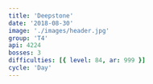 ```yaml
---
title: 'Deepstone'
date: '2018-08-30'
image: './images/header.jpg'
group: 'T4'
api: 4224
bosses: 3
difficulties: [{ level: 84, ar: 999 }]
cycle: 'Day'
---
```

